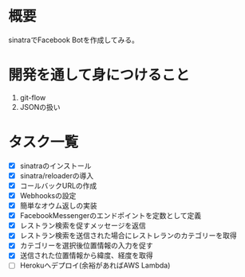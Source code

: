 # 概要
sinatraでFacebook Botを作成してみる。

# 開発を通して身につけること
1. git-flow
2. JSONの扱い

# タスク一覧
- [x] sinatraのインストール
- [x] sinatra/reloaderの導入
- [x] コールバックURLの作成
- [x] Webhooksの設定
- [x] 簡単なオウム返しの実装
- [x] FacebookMessengerのエンドポイントを定数として定義
- [x] レストラン検索を促すメッセージを返信
- [x] レストラン検索を送信された場合にレストレランのカテゴリーを取得
- [x] カテゴリーを選択後位置情報の入力を促す
- [x] 送信された位置情報から緯度、経度を取得
- [ ] Herokuへデプロイ(余裕があればAWS Lambda)
